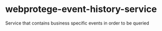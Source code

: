 # webprotege-event-history-service
Service that contains business specific events in order to be queried
